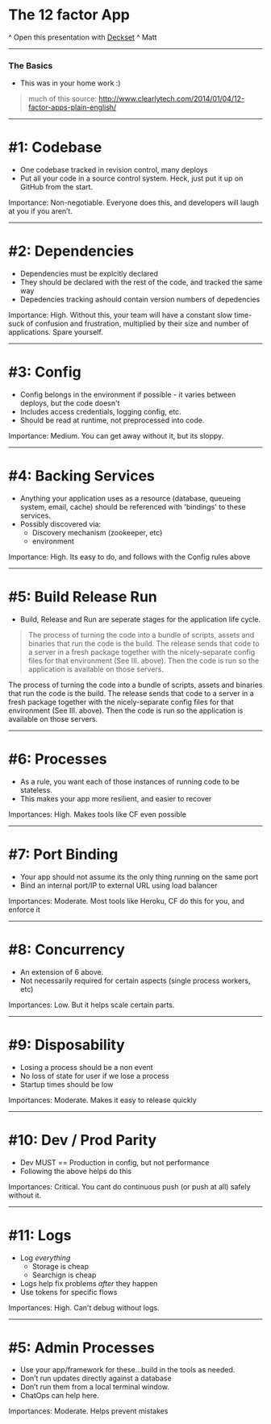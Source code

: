 # The 12 factor App

^ Open this presentation with [Deckset](http://www.decksetapp.com/)
^ Matt

---

### The Basics

* This was in your home work :)

> much of this source: http://www.clearlytech.com/2014/01/04/12-factor-apps-plain-english/

---

# \#1: Codebase

* One codebase tracked in revision control, many deploys
* Put all your code in a source control system. Heck, just put it up on GitHub from the start.

Importance: Non-negotiable. Everyone does this, and developers will laugh at you if you aren’t.

---

# \#2: Dependencies

* Dependencies must be explcitly declared
* They should be declared with the rest of the code, and tracked the same way
* Depedencies tracking ashould contain version numbers of depedencies

Importance: High.  Without this, your team will have a constant slow time-suck of confusion and frustration, multiplied by their size and number of applications. Spare yourself.

---

# \#3: Config

* Config belongs in the environment if possible - it varies between deploys, but the code doesn't
* Includes access credentials, logging config, etc.
* Should be read at runtime, not preprocessed into code.

Importance: Medium. You can get away without it, but its sloppy.

---

# \#4: Backing Services

* Anything your application uses as a resource (database, queueing system, email, cache) should be referenced with 'bindings' to these services.
* Possibly discovered via:
  * Discovery mechanism (zookeeper, etc)
  * environment

Importance: High.  Its easy to do, and follows with the Config rules above

---

# \#5: Build Release Run

* Build, Release and Run are seperate stages for the application life cycle.
> The process of turning the code into a bundle of scripts, assets and binaries that run the code is the build. The release sends that code to a server in a fresh package together with the nicely-separate config files for that environment (See III. above). Then the code is run so the application is available on those servers.

The process of turning the code into a bundle of scripts, assets and binaries that run the code is the build. The release sends that code to a server in a fresh package together with the nicely-separate config files for that environment (See III. above). Then the code is run so the application is available on those servers.

---

# \#6: Processes

* As a rule, you want each of those instances of running code to be stateless.
* This makes your app more resilient, and easier to recover

Importances: High.  Makes tools like CF even possible

---

# \#7: Port Binding

* Your app should not assume its the only thing running on the same port
* Bind an internal port/IP to external URL using load balancer

Importances: Moderate.  Most tools like Heroku, CF do this for you, and enforce it

---

# \#8: Concurrency

* An extension of 6 above.
* Not necessarily required for certain aspects (single process workers, etc)

Importances: Low.  But it helps scale certain parts.

---

# \#9: Disposability

* Losing a process should be a non event
* No loss of state for user if we lose a process
* Startup times should be low

Importances: Moderate.  Makes it easy to release quickly


---

# \#10: Dev / Prod Parity

* Dev MUST == Production in config, but not performance
* Following the above helps do this

Importances: Critical.  You cant do continuous push (or push at all) safely without it.

---

# \#11: Logs

* Log *everything*
  * Storage is cheap
  * Searchign is cheap
* Logs help fix problems *after* they happen
* Use tokens for specific flows

Importances: High.  Can't debug without logs.

---


# \#5: Admin Processes

* Use your app/framework for these...build in the tools as needed.
* Don’t run updates directly against a database
* Don’t run them from a local terminal window.
* ChatOps can help here.

Importances: Moderate.  Helps prevent mistakes
